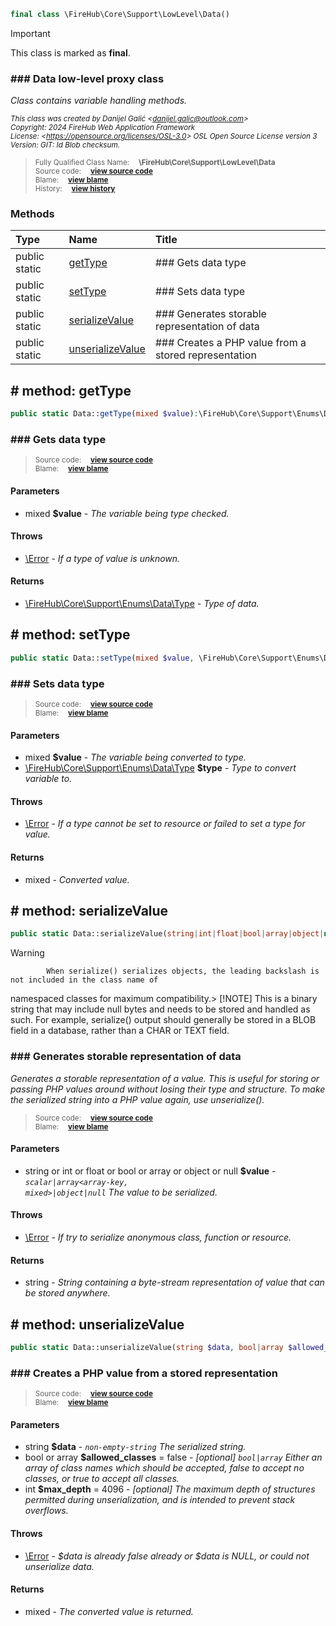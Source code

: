 ```php
final class \FireHub\Core\Support\LowLevel\Data()
```





> [!IMPORTANT]
This class is marked as **final**.







### ### Data low-level proxy class

_Class contains variable handling methods._

<sub>_This class was created by Danijel Galić &lt;danijel.galic@outlook.com&gt;_</sub><br/><sub>_Copyright: 2024 FireHub Web Application Framework_</sub><br/><sub>_License: &lt;https://opensource.org/licenses/OSL-3.0&gt; OSL Open Source License version 3_</sub><br/><sub>_Version: GIT: $Id$ Blob checksum._</sub>

><sub>Fully Qualified Class Name:  **\FireHub\Core\Support\LowLevel\Data**</sub><br/>
    <sub>Source code:  **[view source code](https://github.com/The-FireHub-Project/Core/blob/develop-pre-alpha-m1/src/support/lowlevel/firehub.Data.php#L33)**</sub><br/>
        <sub>Blame:  **[view blame](https://github.com/The-FireHub-Project/Core/blame/develop-pre-alpha-m1/src/support/lowlevel/firehub.Data.php)**</sub><br/>
        <sub>History:  **[view history](https://github.com/The-FireHub-Project/Core/commits/develop-pre-alpha-m1/src/support/lowlevel/firehub.Data.php)**</sub>


### Methods
| Type | Name | Title |
|:-----|:-----|:------|
|public static |<a href="#gettype()">getType</a>|### Gets data type|
|public static |<a href="#settype()">setType</a>|### Sets data type|
|public static |<a href="#serializevalue()">serializeValue</a>|### Generates storable representation of data|
|public static |<a href="#unserializevalue()">unserializeValue</a>|### Creates a PHP value from a stored representation|

<h2><a name="gettype()"># method: getType</a></h2>

```php
public static Data::getType(mixed $value):\FireHub\Core\Support\Enums\Data\Type
```













### ### Gets data type



><sub>Source code:  **[view source code](https://github.com/The-FireHub-Project/Core/blob/develop-pre-alpha-m1/src/support/lowlevel/firehub.Data.php#L56)**</sub><br/>
        <sub>Blame:  **[view blame](https://github.com/The-FireHub-Project/Core/blame/develop-pre-alpha-m1/src/support/lowlevel/firehub.Data.php#L56)**</sub>
#### Parameters

* mixed **$value** - _The variable being type checked._
#### Throws

* [\Error](./Wiki-Error) - _If a type of value is unknown._
#### Returns

* [\FireHub\Core\Support\Enums\Data\Type](./Wiki-Type) - _Type of data._
<h2><a name="settype()"># method: setType</a></h2>

```php
public static Data::setType(mixed $value, \FireHub\Core\Support\Enums\Data\Type $type):mixed
```













### ### Sets data type



><sub>Source code:  **[view source code](https://github.com/The-FireHub-Project/Core/blob/develop-pre-alpha-m1/src/support/lowlevel/firehub.Data.php#L114)**</sub><br/>
        <sub>Blame:  **[view blame](https://github.com/The-FireHub-Project/Core/blame/develop-pre-alpha-m1/src/support/lowlevel/firehub.Data.php#L114)**</sub>
#### Parameters

* mixed **$value** - _The variable being converted to type._
* [\FireHub\Core\Support\Enums\Data\Type](./Wiki-Type) **$type** - _Type to convert variable to._
#### Throws

* [\Error](./Wiki-Error) - _If a type cannot be set to resource or failed to set a type for value._
#### Returns

* mixed - _Converted value._
<h2><a name="serializevalue()"># method: serializeValue</a></h2>

```php
public static Data::serializeValue(string|int|float|bool|array|object|null $value):string
```











> [!WARNING]
            When serialize() serializes objects, the leading backslash is not included in the class name of
namespaced classes for maximum compatibility.> [!NOTE]
            This is a binary string that may include null bytes and needs to be stored and handled as such. For
example, serialize() output should generally be stored in a BLOB field in a database, rather than a CHAR or
TEXT field.

### ### Generates storable representation of data

_Generates a storable representation of a value.
This is useful for storing or passing PHP values around without losing their type and structure.
To make the serialized string into a PHP value again, use unserialize()._

><sub>Source code:  **[view source code](https://github.com/The-FireHub-Project/Core/blob/develop-pre-alpha-m1/src/support/lowlevel/firehub.Data.php#L158)**</sub><br/>
        <sub>Blame:  **[view blame](https://github.com/The-FireHub-Project/Core/blame/develop-pre-alpha-m1/src/support/lowlevel/firehub.Data.php#L158)**</sub>
#### Parameters

* string or int or float or bool or array or object or null **$value** - _<code>scalar|array<array-key, mixed>|object|null</code>
The value to be serialized._
#### Throws

* [\Error](./Wiki-Error) - _If try to serialize anonymous class, function or resource._
#### Returns

* string - _String containing a byte-stream representation of value that can be stored anywhere._
<h2><a name="unserializevalue()"># method: unserializeValue</a></h2>

```php
public static Data::unserializeValue(string $data, bool|array $allowed_classes = false, int $max_depth = 4096):mixed
```













### ### Creates a PHP value from a stored representation



><sub>Source code:  **[view source code](https://github.com/The-FireHub-Project/Core/blob/develop-pre-alpha-m1/src/support/lowlevel/firehub.Data.php#L188)**</sub><br/>
        <sub>Blame:  **[view blame](https://github.com/The-FireHub-Project/Core/blame/develop-pre-alpha-m1/src/support/lowlevel/firehub.Data.php#L188)**</sub>
#### Parameters

* string **$data** - _<code>non-empty-string</code>
The serialized string._
* bool or array **$allowed_classes** = false - _[optional] 
<code>bool|array<class-string></code>
Either an array of class names which should be accepted, false to accept no classes,
or true to accept all classes._
* int **$max_depth** = 4096 - _[optional] 
The maximum depth of structures permitted during unserialization, and is intended to prevent stack overflows._
#### Throws

* [\Error](./Wiki-Error) - _$data is already false already or $data is NULL, or could not unserialize data._
#### Returns

* mixed - _The converted value is returned._